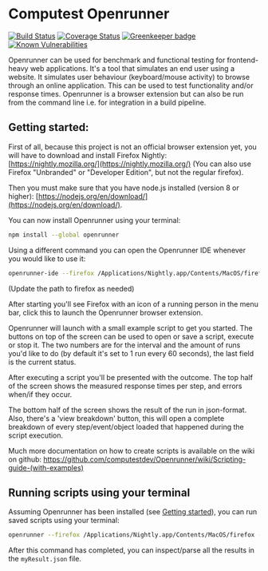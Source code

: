 # Computest Openrunner
[![Build Status](https://travis-ci.org/computestdev/Openrunner.svg?branch=master)](https://travis-ci.org/computestdev/Openrunner) [![Coverage Status](https://coveralls.io/repos/github/computestdev/Openrunner/badge.svg?branch=master)](https://coveralls.io/github/computestdev/Openrunner?branch=master) [![Greenkeeper badge](https://badges.greenkeeper.io/computestdev/Openrunner.svg)](https://greenkeeper.io/) [![Known Vulnerabilities](https://snyk.io/test/github/computestdev/Openrunner/badge.svg)](https://snyk.io/test/github/computestdev/Openrunner)



Openrunner can be used for benchmark and functional testing for frontend-heavy web applications. It's a tool that simulates an end user using a website. It simulates user behaviour (keyboard/mouse activity) to browse through an online application. This can be used to test functionality and/or response times. Openrunner is a browser extension but can also be run from the command line i.e. for integration in a build pipeline.

## Getting started:

First of all, because this project is not an official browser extension yet, you will have to download and install Firefox Nightly: [https://nightly.mozilla.org/](https://nightly.mozilla.org/) (You can also use Firefox "Unbranded" or "Developer Edition", but not the regular firefox).

Then you must make sure that you have node.js installed (version 8 or higher): [https://nodejs.org/en/download/](https://nodejs.org/en/download/).

You can now install Openrunner using your terminal:

```bash
npm install --global openrunner
```

Using a different command you can open the Openrunner IDE whenever you would like to use it:

```bash
openrunner-ide --firefox /Applications/Nightly.app/Contents/MacOS/firefox
```
(Update the path to firefox as needed)

After starting you'll see Firefox with an icon of a running person in the menu bar, click this to launch the Openrunner browser extension.

Openrunner will launch with a small example script to get you started. The buttons on top of the screen can be used to open or save a script, execute or stop it. The two numbers are for the interval and the amount of runs you'd like to do (by default it's set to 1 run every 60 seconds), the last field is the current status.

After executing a script you'll be presented with the outcome. The top half of the screen shows the measured response times per step, and errors when/if they occur.

The bottom half of the screen shows the result of the run in json-format. Also, there's a 'view breakdown' button, this will open a complete breakdown of every step/event/object loaded that happened during the script execution.

Much more documentation on how to create scripts is available on the wiki on github: https://github.com/computestdev/Openrunner/wiki/Scripting-guide-(with-examples)

## Running scripts using your terminal
Assuming Openrunner has been installed (see [Getting started](#getting-started)), you can run saved scripts using your terminal:

```bash
openrunner --firefox /Applications/Nightly.app/Contents/MacOS/firefox --script myScript.js --result myResult.json --headless
``` 

After this command has completed, you can inspect/parse all the results in the `myResult.json` file.
